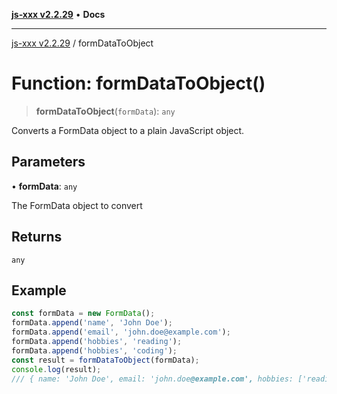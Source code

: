 [**js-xxx v2.2.29**](../README.md) • **Docs**

***

[js-xxx v2.2.29](../README.md) / formDataToObject

# Function: formDataToObject()

> **formDataToObject**(`formData`): `any`

Converts a FormData object to a plain JavaScript object.

## Parameters

• **formData**: `any`

The FormData object to convert

## Returns

`any`

## Example

```ts
const formData = new FormData();
formData.append('name', 'John Doe');
formData.append('email', 'john.doe@example.com');
formData.append('hobbies', 'reading');
formData.append('hobbies', 'coding');
const result = formDataToObject(formData);
console.log(result);
/// { name: 'John Doe', email: 'john.doe@example.com', hobbies: ['reading', 'coding'] }
```
